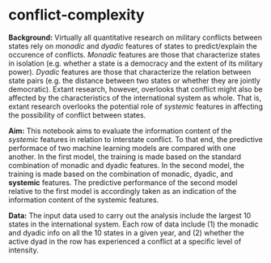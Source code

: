 # conflict-complexity
**Background:** Virtually all quantitative research on military conflicts between states rely on *monadic* and *dyadic* features of states to predict/explain the occurence of conflicts. *Monadic* features are those that characterize states in isolation (e.g. whether a state is a democracy and the extent of its military power). *Dyadic* features are those that characterize the relation between state pairs (e.g. the distance between two states or whether they are jointly democratic). Extant research, however, overlooks that conflict might also be affected by the characteristics of the international system as whole. That is, extant research overlooks the potential role of *systemic* features in affecting the possibility of conflict between states.

**Aim:** This notebook aims to evaluate the information content of the *systemic* features in relation to interstate conflict. To that end, the predictive performace of two machine learning models are compared with one another. In the first model, the training is made based on the standard combination of monadic and dyadic features. In the second model, the training is made based on the combination of monadic, dyadic, and **systemic** features. The predictive performance of the second model relative to the first model is accordingly taken as an indication of the information content of the systemic features.

**Data:** The input data used to carry out the analysis include the largest 10 states in the international system. Each row of data include (1) the monadic and dyadic info on all the 10 states in a given year, and (2) whether the active dyad in the row has experienced a conflict at a specific level of intensity.
